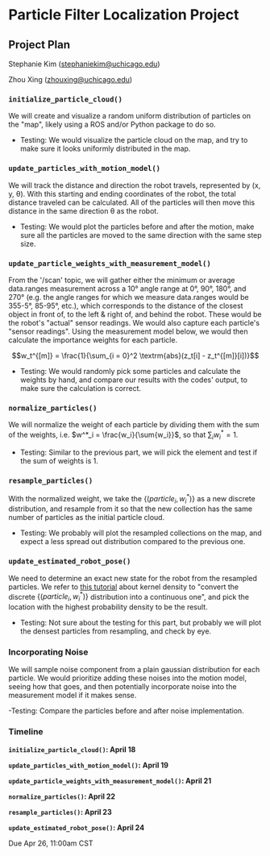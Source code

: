 # Particle Filter Localization Project 

## Project Plan
Stephanie Kim ([stephaniekim@uchicago.edu](mailto:stephaniekim@uchicago.edu))

Zhou Xing ([zhouxing@uchicago.edu](mailto:zhouxing@uchicago.edu))

### **`initialize_particle_cloud()`**

We will create and visualize a random uniform distribution of particles on the "map", likely using a ROS and/or Python package to do so.
- Testing: We would visualize the particle cloud on the map, and try to make sure it looks uniformly distributed in the map.

### **`update_particles_with_motion_model()`**

We will track the distance and direction the robot travels, represented by (x, y, θ). With this starting and ending coordinates of the robot, the total distance traveled can be calculated. All of the particles will then move this distance in the same direction θ as the robot.

  - Testing: We would plot the particles before and after the motion, make sure all the particles are moved to the same direction with the same step size.

### **`update_particle_weights_with_measurement_model()`**

From the '/scan' topic, we will gather either the minimum or average data.ranges measurement across a 10° angle range at 0°, 90°, 180°, and 270° (e.g. the angle ranges for which we measure data.ranges would be 355-5°, 85-95°, etc.), which corresponds to the distance of the closest object in front of, to the left & right of, and behind the robot. These would be the robot's "actual" sensor readings. We would also capture each particle's "sensor readings". Using the measurement model below, we would then calculate the importance weights for each particle.

$$w_t^{[m]} = \frac{1}{\sum_{i = 0}^2 \textrm{abs}(z_t[i] - z_t^{[m]}[i])}$$

- Testing: We would randomly pick some particles and calculate the weights by hand, and compare our results with the codes' output, to make sure the calculation is correct.

### **`normalize_particles()`**

We will normalize the weight of each particle by dividing them with the sum of the weights, i.e. $w^*_i = \frac{w_i}{\sum{w_i}}$, so that $\sum_i w_i^* = 1$. 

- Testing: Similar to the previous part, we will pick the element and test if the sum of weights is 1.

### **`resample_particles()`**

With the normalized weight, we take the $\{(particle_i, w_i^*)\}$ as a new discrete distribution, and resample from it so that the new collection has the same number of particles as the initial particle cloud. 

- Testing: We probably will plot the resampled collections on the map, and expect a less spread out distribution compared to the previous one.



### **`update_estimated_robot_pose()`**

We need to determine an exact new state for the robot from the resampled particles. We refer to [this tutorial]([https://jakevdp.github.io/PythonDataScienceHandbook/05.13-kernel-density-estimation.html](https://jakevdp.github.io/PythonDataScienceHandbook/05.13-kernel-density-estimation.html)) about kernel density to  "convert the discrete $\{(particle_i, w_i^*)\}$ distribution into a continuous one", and pick the location with the highest probability density to be the result.

- Testing: Not sure about the testing for this part, but probably we will plot the densest particles from resampling, and check by eye. 

### Incorporating **Noise**

We will sample noise component from a plain gaussian distribution for each particle. We would prioritize adding these noises into the motion model, seeing how that goes, and then potentially incorporate noise into the measurement model if it makes sense.

-Testing: Compare the particles before and after noise implementation.

### **Timeline**

**`initialize_particle_cloud()`: April 18**

**`update_particles_with_motion_model()`:** **April 19**

**`update_particle_weights_with_measurement_model()`: April 21**

**`normalize_particles()`: April 22**

**`resample_particles()`: April 23**

**`update_estimated_robot_pose()`: April 24**

Due Apr 26, 11:00am CST